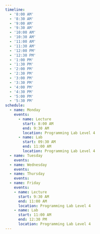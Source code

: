 ```yaml
---
timeline:
  - '8:00 AM'
  - '8:30 AM'
  - '9:00 AM'
  - '9:30 AM'
  - '10:00 AM'
  - '10:30 AM'
  - '11:00 AM'
  - '11:30 AM'
  - '12:00 PM'
  - '12:30 PM'
  - '1:00 PM'
  - '1:30 PM'
  - '2:00 PM'
  - '2:30 PM'
  - '3:00 PM'
  - '3:30 PM'
  - '4:00 PM'
  - '4:30 PM'
  - '5:00 PM'
  - '5:30 PM'
schedule:
  - name: Monday 
    events:
      - name: Lecture
        start: 8:00 AM
        end: 9:30 AM
        location: Programming Lab Level 4
      - name: Lab
        start: 09:30 AM
        end: 11:00 AM
        location: Programming Lab Level 4
  - name: Tuesday
    events:
  - name: Wednesday
    events:
  - name: Thursday
    events:
  - name: Friday
    events:
    - name: Lecture
      start: 9:30 AM
      end: 11:00 AM
      location: Programming Lab Level 4
    - name: Lab
      start: 11:00 AM
      end: 12:30 PM
      location: Programming Lab Level 4
---
```



<!-- ---
timeline:
  - '8:00 AM'
  - '8:30 AM'
  - '9:00 AM'
  - '9:30 AM'
  - '10:00 AM'
  - '10:30 AM'
  - '11:00 AM'
  - '11:30 AM'
  - '12:00 PM'
  - '12:30 PM'
  - '1:00 PM'
  - '1:30 PM'
  - '2:00 PM'
  - '2:30 PM'
  - '3:00 PM'
  - '3:30 PM'
  - '4:00 PM'
  - '4:30 PM'
  - '5:00 PM'
  - '5:30 PM'
schedule:
  - name: Monday 
    events:
  - name: Tuesday
    events:
      - name: Lecture
        start: 8:00 AM
        end: 09:30 AM
        location: Embedded Lab Level 6
      - name: Lab
        start: 09:30 AM
        end: 11:00 AM
        location: Embedded Lab Level 6
  - name: Wednesday
    events:
  - name: Thursday
    events:
    - name: Lecture
      start: 8:00 AM
      end: 09:30 AM
      location: Embedded Lab Level 6
    - name: Lab
      start: 09:30 AM
      end: 11:00 AM
      location: Embedded Lab Level 6
  - name: Friday
    events:
--- -->
